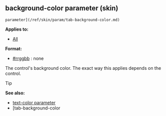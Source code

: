 ## background-color parameter (skin)

    parameter](/ref/skin/param/tab-background-color.md) 
<!-- -->
**Applies to:**
+   [All](/ref/skin/control.md) 
<!-- -->
**Format:**
+   [#rrggbb](/ref/appendix/html-colors.md) :   none


The control\'s background color. The exact way this applies
depends on the control.

> [!TIP] 
> **See also:**
> +   [text-color parameter](/ref/skin/param/text-color.md) 
> +   [tab-background-color